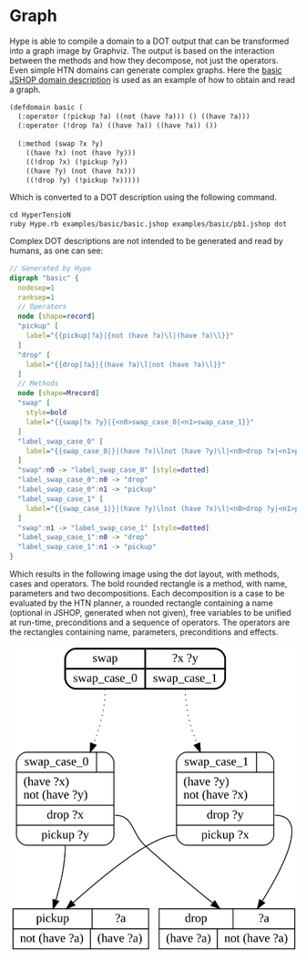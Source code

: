 # Graph
Hype is able to compile a domain to a DOT output that can be transformed into a graph image by Graphviz.
The output is based on the interaction between the methods and how they decompose, not just the operators.
Even simple HTN domains can generate complex graphs.
Here the [basic JSHOP domain description](../examples/basic/basic.jshop) is used as an example of how to obtain and read a graph.

```Lisp
(defdomain basic (
  (:operator (!pickup ?a) ((not (have ?a))) () ((have ?a)))
  (:operator (!drop ?a) ((have ?a)) ((have ?a)) ())

  (:method (swap ?x ?y)
    ((have ?x) (not (have ?y)))
    ((!drop ?x) (!pickup ?y))
    ((have ?y) (not (have ?x)))
    ((!drop ?y) (!pickup ?x)))))
```

Which is converted to a DOT description using the following command.

```Shell
cd HyperTensioN
ruby Hype.rb examples/basic/basic.jshop examples/basic/pb1.jshop dot
```

Complex DOT descriptions are not intended to be generated and read by humans, as one can see:

```DOT
// Generated by Hype
digraph "basic" {
  nodesep=1
  ranksep=1
  // Operators
  node [shape=record]
  "pickup" [
    label="{{pickup|?a}|{not (have ?a)\l|(have ?a)\l}}"
  ]
  "drop" [
    label="{{drop|?a}|{(have ?a)\l|not (have ?a)\l}}"
  ]
  // Methods
  node [shape=Mrecord]
  "swap" [
    style=bold
    label="{{swap|?x ?y}|{<n0>swap_case_0|<n1>swap_case_1}}"
  ]
  "label_swap_case_0" [
    label="{{swap_case_0|}|(have ?x)\lnot (have ?y)\l|<n0>drop ?x|<n1>pickup ?y}"
  ]
  "swap":n0 -> "label_swap_case_0" [style=dotted]
  "label_swap_case_0":n0 -> "drop"
  "label_swap_case_0":n1 -> "pickup"
  "label_swap_case_1" [
    label="{{swap_case_1|}|(have ?y)\lnot (have ?x)\l|<n0>drop ?y|<n1>pickup ?x}"
  ]
  "swap":n1 -> "label_swap_case_1" [style=dotted]
  "label_swap_case_1":n0 -> "drop"
  "label_swap_case_1":n1 -> "pickup"
}
```

Which results in the following image using the dot layout, with methods, cases and operators.
The bold rounded rectangle is a method, with name, parameters and two decompositions.
Each decomposition is a case to be evaluated by the HTN planner, a rounded rectangle containing a name (optional in JSHOP, generated when not given), free variables to be unified at run-time, preconditions and a sequence of operators.
The operators are the rectangles containing name, parameters, preconditions and effects.

![basic.jshop.dot](basic.jshop.dot.svg)
